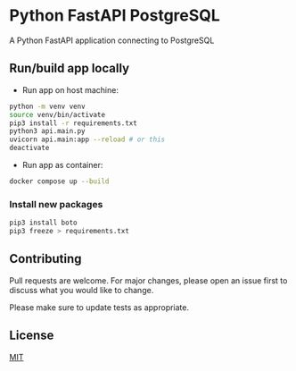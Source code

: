 # Python FastAPI PostgreSQL

A Python FastAPI application connecting to PostgreSQL

## Run/build app locally

- Run app on host machine:

```bash
python -m venv venv
source venv/bin/activate
pip3 install -r requirements.txt
python3 api.main.py
uvicorn api.main:app --reload # or this
deactivate
```

- Run app as container:

```bash
docker compose up --build
```

### Install new packages

```bash
pip3 install boto
pip3 freeze > requirements.txt
```

## Contributing

Pull requests are welcome. For major changes, please open an issue first
to discuss what you would like to change.

Please make sure to update tests as appropriate.

## License

[MIT](https://choosealicense.com/licenses/mit/)
